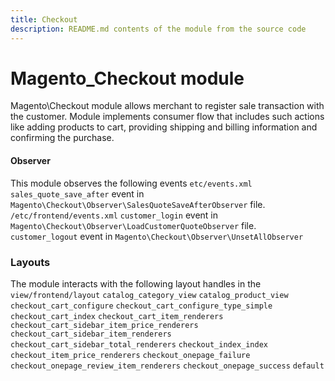 ```yaml
---
title: Checkout
description: README.md contents of the module from the source code
---
```


# Magento_Checkout module

Magento\Checkout module allows merchant to register sale transaction with the customer. Module implements consumer flow
that includes such actions like adding products to cart, providing shipping and billing information and confirming
the purchase.

#### Observer

  This module observes the following events
    `etc/events.xml`
      `sales_quote_save_after` event in
      `Magento\Checkout\Observer\SalesQuoteSaveAfterObserver` file.
    `/etc/frontend/events.xml`
      `customer_login` event in `Magento\Checkout\Observer\LoadCustomerQuoteObserver`
       file.
      `customer_logout` event in `Magento\Checkout\Observer\UnsetAllObserver`
  
### Layouts

  The module interacts with the following layout handles in the
    `view/frontend/layout`
       `catalog_category_view`
       `catalog_product_view`
       `checkout_cart_configure`
       `checkout_cart_configure_type_simple`
       `checkout_cart_index`
       `checkout_cart_item_renderers`
       `checkout_cart_sidebar_item_price_renderers`
       `checkout_cart_sidebar_item_renderers`
       `checkout_cart_sidebar_total_renderers`
       `checkout_index_index`
       `checkout_item_price_renderers`
       `checkout_onepage_failure`
       `checkout_onepage_review_item_renderers`
       `checkout_onepage_success`
       `default`
